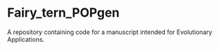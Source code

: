# Fairy_tern_POPgen
A repository containing code for a manuscript intended for Evolutionary Applications.
